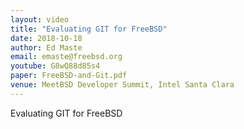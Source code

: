 ```yaml
---
layout: video
title: "Evaluating GIT for FreeBSD"
date: 2018-10-18
author: Ed Maste
email: emaste@freebsd.org
youtube: G8wQ88d85s4
paper: FreeBSD-and-Git.pdf
venue: MeetBSD Developer Summit, Intel Santa Clara
---
```

Evaluating GIT for FreeBSD
